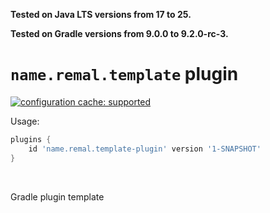 **Tested on Java LTS versions from <!--property:java-runtime.min-version-->17<!--/property--> to <!--property:java-runtime.max-version-->25<!--/property-->.**

**Tested on Gradle versions from <!--property:gradle-api.min-version-->9.0.0<!--/property--> to <!--property:gradle-api.max-version-->9.2.0-rc-3<!--/property-->.**

# `name.remal.template` plugin

[![configuration cache: supported](https://img.shields.io/static/v1?label=configuration%20cache&message=supported&color=success)](https://docs.gradle.org/current/userguide/configuration_cache.html)

Usage:

<!--plugin-usage:name.remal.template-plugin-->
```groovy
plugins {
    id 'name.remal.template-plugin' version '1-SNAPSHOT'
}
```
<!--/plugin-usage-->

&nbsp;

Gradle plugin template
